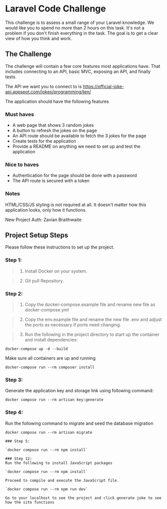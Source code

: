 # Laravel Code Challenge

This challenge is to assess a small range of your Laravel knowledge. We would like you to spend no more than 2 hours on this task. It's not a problem if you don't finish everything in the task. The goal is to get a clear view of how you think and work.

## The Challenge
The challenge will contain a few core features most applications have. That includes connecting to an API, basic MVC, exposing an API, and finally tests.

The API we want you to connect to is https://official-joke-api.appspot.com/jokes/programming/ten/

The application should have the following features

### Must haves
- A web page that shows 3 random jokes
- A button to refresh the jokes on the page
- An API route should be available to fetch the 3 jokes for the page
- Create tests for the application
- Provide a README on anything we need to set up and test the application

### Nice to haves
- Authentication for the page should be done with a password 
- The API route is secured with a token

### Notes
HTML/CSS/JS styling is not required at all. It doesn't matter how this application looks, only how it functions.

New Project Auth: Zavian Braithwaite

## Project Setup Steps

Please follow these instructions to set up the project.
### Step 1: 

> 1. Install Docker on your system.

> 2. Git pull Repository.

### Step 2: 

> 1. Copy the docker-compose.example file and rename new file as docker-compose.yml

> 2. Copy the env.example file and rename the new file .env and adjust the ports as necessary if ports need changing.

> 3. Run the following in the project directory to start up the container and install dependencies:

`docker-compose up -d --build`

Make sure all containers are up and running

`docker-compose run --rm composer install`

### Step 3: 

Generate the application key and storage link using following command:

`docker compose run --rm artisan key:generate`

### Step 4: 
Run the following command to migrate and seed the database migration
```
docker compose run --rm artisan migrate

### Step 5: 

`docker compose run --rm npm install`

### Step 12: 
Run the following to install JavaScript packages
 
`docker compose run --rm npm install`

Proceed to compile and execute the JavaScript file.

`docker compose run --rm npm run dev`

Go to your localhost to see the project and click generate joke to see how the site functions
